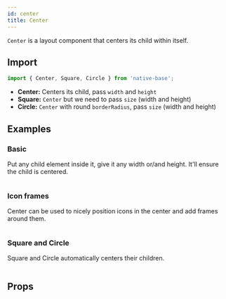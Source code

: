```yaml
---
id: center
title: Center
---
```


`Center` is a layout component that centers its child within itself.

## Import

```jsx
import { Center, Square, Circle } from 'native-base';
```

- **Center:** Centers its child, pass `width` and `height`
- **Square:** `Center` but we need to pass `size` (width and height)
- **Circle:** `Center` with round `borderRadius`, pass `size` (width and height)

## Examples

### Basic

Put any child element inside it, give it any width or/and height. It'll ensure the child is centered.

```ComponentSnackPlayer path=composites,Center,Basic.tsx

```

### Icon frames

Center can be used to nicely position icons in the center and add frames around them.

```ComponentSnackPlayer path=composites,Center,WithIcons.tsx

```

### Square and Circle

Square and Circle automatically centers their children.

```ComponentSnackPlayer path=composites,Center,SquareCircle.tsx

```

## Props

```ComponentPropTable path=composites,Center,Center.tsx

```
